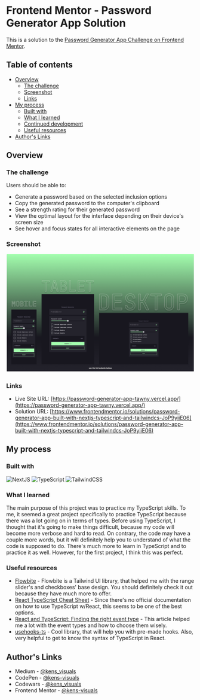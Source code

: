 # Frontend Mentor - Password Generator App Solution

This is a solution to the [Password Generator App Challenge on Frontend Mentor](https://www.frontendmentor.io/challenges/password-generator-app-Mr8CLycqjh).

## Table of contents

- [Overview](#overview)
  - [The challenge](#the-challenge)
  - [Screenshot](#screenshot)
  - [Links](#links)
- [My process](#my-process)
  - [Built with](#built-with)
  - [What I learned](#what-i-learned)
  - [Continued development](#continued-development)
  - [Useful resources](#useful-resources)
- [Author's Links](#authors-links)

## Overview

### The challenge

Users should be able to:

- Generate a password based on the selected inclusion options
- Copy the generated password to the computer's clipboard
- See a strength rating for their generated password
- View the optimal layout for the interface depending on their device's screen size
- See hover and focus states for all interactive elements on the page

### Screenshot

![screenshot](./screenshot.png)

### Links

- Live Site URL: [https://password-generator-app-tawny.vercel.app/](https://password-generator-app-tawny.vercel.app/)
- Solution URL: [https://www.frontendmentor.io/solutions/password-generator-app-built-with-nextjs-typescript-and-tailwindcs-JoP9yiiE06](https://www.frontendmentor.io/solutions/password-generator-app-built-with-nextjs-typescript-and-tailwindcs-JoP9yiiE06)

## My process

### Built with

![NextJS](https://img.shields.io/badge/next.js-000000?style=for-the-badge&logo=nextdotjs&logoColor=white) ![TypeScript](https://img.shields.io/badge/TypeScript-007ACC?style=for-the-badge&logo=typescript&logoColor=white) ![TailwindCSS](https://img.shields.io/badge/Tailwind_CSS-38B2AC?style=for-the-badge&logo=tailwind-css&logoColor=white)

### What I learned

The main purpose of this project was to practice my TypeScript skills. To me, it seemed a great project specifically to practice TypeScript because there was a lot going on in terms of types. Before using TypeScript, I thought that it's going to make things difficult, because my code will become more verbose and hard to read. On contrary, the code may have a couple more words, but it will definitely help you to understand of what the code is supposed to do. There's much more to learn in TypeScript and to practice it as well. However, for the first project, I think this was perfect.

### Useful resources

- [Flowbite](https://flowbite.com/docs/forms/range/) - Flowbite is a Tailwind UI library, that helped me with the range slider's and checkboxes' base design. You should definitely check it out because they have much more to offer.
- [React TypeScript Cheat Sheet](https://react-typescript-cheatsheet.netlify.app/docs/basic/useful-hooks) - Since there's no official documentation on how to use TypeScript w/React, this seems to be one of the best options.
- [React and TypeScript: Finding the right event type](https://felixgerschau.com/react-typescript-events/) - This article helped me a lot with the event types and how to choose them wisely.
- [usehooks-ts](https://usehooks-ts.com/react-hook/use-debounce) - Cool library, that will help you with pre-made hooks. Also, very helpful to get to know the syntax of TypeScript in React.

## Author's Links

- Medium - [@kens_visuals](https://medium.com/@kens_visuals)
- CodePen - [@kens-visuals](https://codepen.io/kens-visuals)
- Codewars - [@kens_visuals](https://www.codewars.com/users/kens_visuals)
- Frontend Mentor - [@kens-visuals](https://www.frontendmentor.io/profile/kens-visuals)
